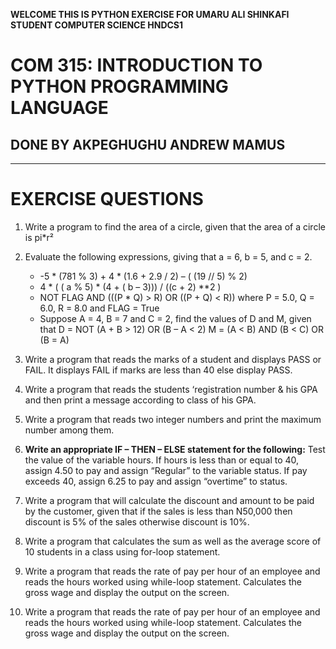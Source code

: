 **WELCOME THIS IS PYTHON EXERCISE FOR UMARU ALI SHINKAFI STUDENT COMPUTER SCIENCE HNDCS1**
# COM 315: INTRODUCTION TO PYTHON PROGRAMMING LANGUAGE
## DONE BY AKPEGHUGHU ANDREW MAMUS

--------------------------------------------------------------------------------------------
# EXERCISE QUESTIONS

1.  Write a program to find the area of a circle, given that the area of a circle is pi*r² 

2.  Evaluate the following expressions, giving that a = 6, b = 5, and c = 2.
    -   -5 * (781 % 3) + 4 * (1.6 + 2.9 / 2) – ( (19 // 5) % 2)
    -   4 * ( ( a % 5) * (4 + ( b – 3))) / ((c + 2) **2 )
    -   NOT FLAG AND (((P * Q) > R) OR ((P + Q) < R))
        where P = 5.0, Q = 6.0, R = 8.0 and FLAG = True
    -   Suppose A = 4, B = 7 and C = 2, find the values of D and M, given that
        D = NOT (A + B > 12) OR (B – A < 2)
        M = (A < B) AND (B < C) OR (B = A)

3.  Write a program that reads the marks of a student and displays PASS or FAIL. It displays FAIL if marks are less than 40 else display PASS.

4.  Write a program that reads the students ‘registration number & his GPA and then print a message     according to class of his GPA.

5.  Write a program that reads two integer numbers and print the maximum number among them.

6.  **Write an appropriate IF – THEN – ELSE statement for the following:**
    Test the value of the variable hours. If hours is less than or equal to 40, assign 4.50 to pay and assign “Regular” to the variable status. If pay exceeds 40, assign 6.25 to pay and assign “overtime” to status.

7.  Write a program that will calculate the discount and amount to be paid by the customer, given that if the sales is less than N50,000 then discount is 5% of the sales otherwise discount is 10%.

8.  Write a program that calculates the sum as well as the average score of 10 students in a class using for-loop statement.

9.  Write a program that reads the rate of pay per hour of an employee and reads the hours worked using while-loop statement. Calculates the gross wage and display the output on the screen.

10. Write a program that reads the rate of pay per hour of an employee and reads the hours worked using while-loop statement. Calculates the gross wage and display the output on the screen.